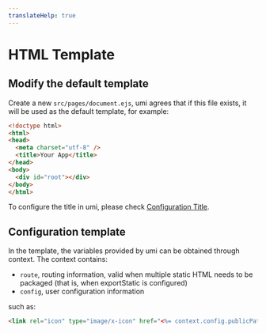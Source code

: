 ```yaml
---
translateHelp: true
---
```


# HTML Template


## Modify the default template

Create a new `src/pages/document.ejs`, umi agrees that if this file exists, it will be used as the default template, for example:

```html
<!doctype html>
<html>
<head>
  <meta charset="utf-8" />
  <title>Your App</title>
</head>
<body>
  <div id="root"></div>
</body>
</html>
```

To configure the title in umi, please check [Configuration Title](../config#title).

## Configuration template

In the template, the variables provided by umi can be obtained through context. The context contains:

* `route`, routing information, valid when multiple static HTML needs to be packaged (that is, when exportStatic is configured)
* `config`, user configuration information

such as:

```html
<link rel="icon" type="image/x-icon" href="<%= context.config.publicPath %>favicon.png" />
```

